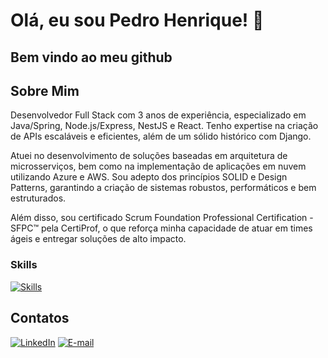 # Olá, eu sou Pedro Henrique! 👋

## Bem vindo ao meu github

## Sobre Mim
Desenvolvedor Full Stack com 3 anos de experiência, especializado em Java/Spring, Node.js/Express, NestJS e React. Tenho expertise na criação de APIs escaláveis e eficientes, além de um sólido histórico com Django.

Atuei no desenvolvimento de soluções baseadas em arquitetura de microsserviços, bem como na implementação de aplicações em nuvem utilizando Azure e AWS. Sou adepto dos princípios SOLID e Design Patterns, garantindo a criação de sistemas robustos, performáticos e bem estruturados.

Além disso, sou certificado Scrum Foundation Professional Certification - SFPC™ pela CertiProf, o que reforça minha capacidade de atuar em times ágeis e entregar soluções de alto impacto.
### Skills

[![Skills](https://skillicons.dev/icons?i=java,spring,nodejs,express,nest,react,aws,azure)](https://skillicons.dev)

## Contatos
[![LinkedIn](https://img.shields.io/badge/LinkedIn-0077B5?style=for-the-badge&logo=linkedin&logoColor=white)](https://www.linkedin.com/in/pedrohaugusto/)
[![E-mail](https://img.shields.io/badge/Gmail-D14836?style=for-the-badge&logo=gmail&logoColor=white)](mailto:pedrohaugustodev@gmail.com)

